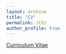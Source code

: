 ```yaml
---
layout: archive
title: "CV"
permalink: /CV/
author_profile: true
---
```

[Curriculum Vitae](../assets/Curriculum_Vitae.pdf)
